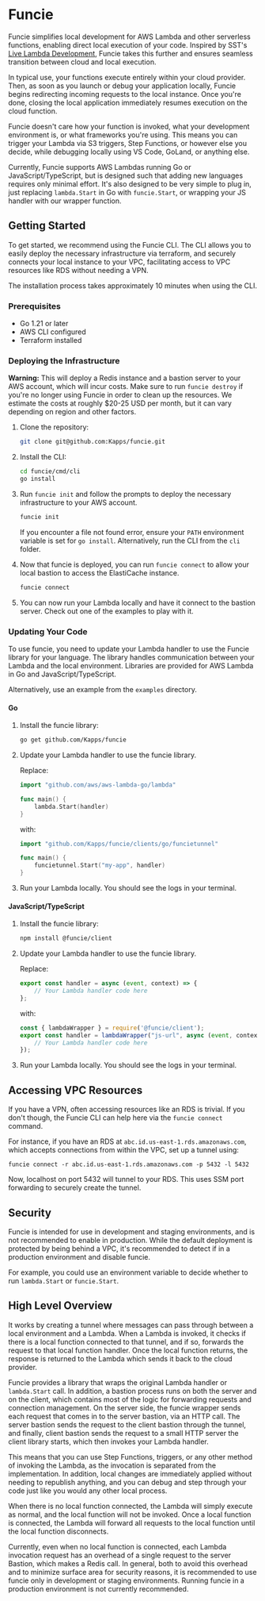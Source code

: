 # Funcie

Funcie simplifies local development for AWS Lambda and other serverless functions, enabling direct local execution of your code.
Inspired by SST's [Live Lambda Development](https://docs.sst.dev/live-lambda-development), Funcie takes this further and ensures seamless transition between cloud and local execution.

In typical use, your functions execute entirely within your cloud provider. Then, as soon as you launch or debug your application locally, Funcie begins redirecting incoming requests to the local instance. Once you're done, closing the local application immediately resumes execution on the cloud function.

Funcie doesn't care how your function is invoked, what your development environment is, or what frameworks you're using.
This means you can trigger your Lambda via S3 triggers, Step Functions, or however else you decide, while debugging locally using VS Code, GoLand, or anything else.

Currently, Funcie supports AWS Lambdas running Go or JavaScript/TypeScript, but is designed such that adding new languages requires only minimal effort.
It's also designed to be very simple to plug in, just replacing `lambda.Start` in Go with `funcie.Start`, or wrapping your JS handler with our wrapper function.

## Getting Started

To get started, we recommend using the Funcie CLI. The CLI allows you to easily deploy the necessary infrastructure via terraform, and securely connects your local instance to your VPC, facilitating access to VPC resources like RDS without needing a VPN.

The installation process takes approximately 10 minutes when using the CLI.

### Prerequisites

- Go 1.21 or later
- AWS CLI configured
- Terraform installed

### Deploying the Infrastructure

**Warning:** This will deploy a Redis instance and a bastion server to your AWS account, which will incur costs.
Make sure to run `funcie destroy` if you're no longer using Funcie in order to clean up the resources. We estimate the costs at roughly $20-25 USD per month, but it can vary depending on region and other factors.

1. Clone the repository:
    
    ```bash
    git clone git@github.com:Kapps/funcie.git
    ```
   
2. Install the CLI:

    ```bash
    cd funcie/cmd/cli
    go install
    ```
   
3. Run `funcie init` and follow the prompts to deploy the necessary infrastructure to your AWS account.

    ```bash
    funcie init
    ```
    If you encounter a file not found error, ensure your `PATH` environment variable is set for `go install`. Alternatively, run the CLI from the `cli` folder.

4. Now that funcie is deployed, you can run `funcie connect` to allow your local bastion to access the ElastiCache instance.
    
    ```bash
    funcie connect
    ```

5. You can now run your Lambda locally and have it connect to the bastion server. Check out one of the examples to play with it.

### Updating Your Code

To use funcie, you need to update your Lambda handler to use the Funcie library for your language.
The library handles communication between your Lambda and the local environment.
Libraries are provided for AWS Lambda in Go and JavaScript/TypeScript.

Alternatively, use an example from the `examples` directory.

#### Go

1. Install the funcie library:
    ```bash
    go get github.com/Kapps/funcie
    ```

2. Update your Lambda handler to use the funcie library.
    
    Replace:
    ```go
    import "github.com/aws/aws-lambda-go/lambda"

    func main() {
        lambda.Start(handler)
    }
    ```

    with:

    ```go
    import "github.com/Kapps/funcie/clients/go/funcietunnel"

    func main() {
        funcietunnel.Start("my-app", handler)
    }
    ```

3. Run your Lambda locally. You should see the logs in your terminal.

#### JavaScript/TypeScript

1. Install the funcie library:
    ```bash
    npm install @funcie/client
    ```

   
2. Update your Lambda handler to use the funcie library.

    Replace:
    
    ```javascript
    export const handler = async (event, context) => {
        // Your Lambda handler code here
    };
    ```
   
    with:
    ```javascript
    const { lambdaWrapper } = require('@funcie/client');
    export const handler = lambdaWrapper("js-url", async (event, context) => {
        // Your Lambda handler code here
    });
    ```    

3. Run your Lambda locally. You should see the logs in your terminal.

## Accessing VPC Resources

If you have a VPN, often accessing resources like an RDS is trivial. If you don't though, the Funcie CLI can help here via the `funcie connect` command.

For instance, if you have an RDS at `abc.id.us-east-1.rds.amazonaws.com`, which accepts connections from within the VPC, set up a tunnel using:

```
funcie connect -r abc.id.us-east-1.rds.amazonaws.com -p 5432 -l 5432
```

Now, localhost on port 5432 will tunnel to your RDS. This uses SSM port forwarding to securely create the tunnel.

## Security

Funcie is intended for use in development and staging environments, and is not recommended to enable in production.
While the default deployment is protected by being behind a VPC, it's recommended to detect if in a production environment and disable funcie.

For example, you could use an environment variable to decide whether to run `lambda.Start` or `funcie.Start`.

## High Level Overview

It works by creating a tunnel where messages can pass through between
a local environment and a Lambda. When a Lambda is invoked, it
checks if there is a local function connected to that tunnel, and if so,
forwards the request to that local function handler. Once the local function returns, the response is returned to the Lambda which sends it back to the cloud provider.

Funcie provides a library that wraps the original Lambda handler or `lambda.Start` call. In addition, a bastion process runs on both the server and on the client, which contains most of the logic for forwarding requests and connection management. On the server side, the funcie wrapper sends each request that comes in to the server bastion, via an HTTP call. The server bastion sends the request to the client bastion through the tunnel, and finally, client bastion sends the request to a small HTTP server the client library starts, which then invokes your Lambda handler.

This means that you can use Step Functions, triggers, or any other method of invoking the Lambda, as the invocation is separated from the implementation. In addition, local changes are immediately applied without needing to republish anything, and you can debug and step through your code just like you would any other local process.

When there is no local function connected, the Lambda will simply execute
as normal, and the local function will not be invoked. Once a local function is connected, the Lambda will forward all requests to the local function until the local function disconnects.

Currently, even when no local function is connected, each Lambda invocation
request has an overhead of a single request to the server Bastion, which makes a Redis call. In general, both to avoid this overhead and to minimize surface area for security reasons, it is recommended to use funcie only in development or staging environments. Running funcie in a production environment is not currently recommended.
